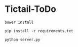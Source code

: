 # Tictail-ToDo

<code>bower install</code>

<code>pip install -r requirements.txt</code>

<code>python server.py</code>
